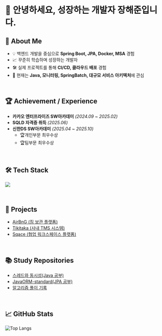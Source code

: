 # 👋 안녕하세요, 성장하는 개발자 장해준입니다.



## 🤖 About Me
- 💡 백엔드 개발을 중심으로 **Spring Boot, JPA, Docker, MSA** 경험
- 📈 꾸준히 학습하며 성장하는 개발자
- 🛠️ 실제 프로젝트를 통해 **CI/CD, 클라우드 배포** 경험
- 🌱 현재는 **Java, 모니터링, SpringBatch, 대규모 서비스 아키텍처**에 관심

<br>

## 🏆 Achievement / Experience
- **카카오 엔터프라이즈 SW아카데미** *(2024.09 ~ 2025.02)*
- **SQLD 자격증 취득** *(2025.06)*
- **신한DS SW아카데미** *(2025.04 ~ 2025.10)*
  - 🏆개인부문 최우수상
  - 🏆팀부문 최우수상

<br>

## 🛠 Tech Stack
<p align="left">
  <a href="https://skillicons.dev">
    <img src="https://skillicons.dev/icons?i=js,react,java,spring,hibernate,mysql,redis,aws,linux,jenkins,githubactions,nginx,docker,grafana,prometheus" />
  </a>
</p>

<br>

## 📂 Projects
- [AirBnG (짐 보관 플랫폼)](https://github.com/shinhanDsActeam/AirBnG)
- [Tikitaka (사내 TMS 시스템)](https://github.com/HaejunJang/Tikitaka-BE)
- [Sqace (협업 워크스페이스 플랫폼)](https://github.com/HaejunJang/Sqace-BE)

<br>

## 📚 Study Repositories
-  [스레드와 동시성(Java 공부)](https://github.com/HaejunJang/java-study-adv1)
-  [JavaORM-standard(JPA 공부)](https://github.com/HaejunJang/jpa-orm-standard)
-  [알고리즘 풀이 기록](https://github.com/HaejunJang/Algorithm)

<br>

## 📈 GitHub Stats
![Top Langs](https://github-readme-stats.vercel.app/api/top-langs/?username=HaejunJang&layout=compact&title_color=4561DB&text_color=2d2d2d&bg_color=30,f5f0dc,ffffff)

